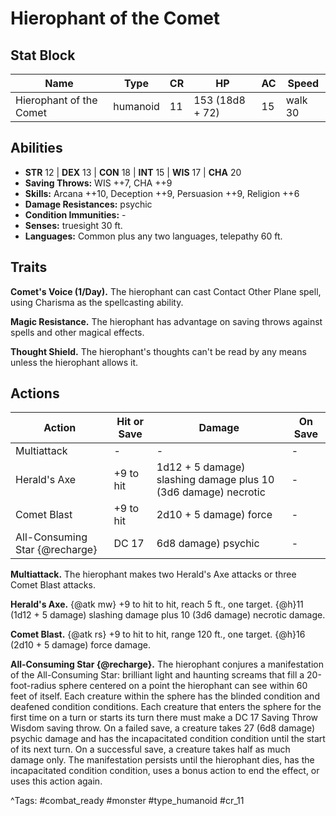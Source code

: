 # Hierophant of the Comet

## Stat Block

| Name | Type | CR | HP | AC | Speed |
|------|------|----|----|----|-------|
| Hierophant of the Comet | humanoid | 11 | 153 (18d8 + 72) | 15 | walk 30 |

## Abilities

- **STR** 12 | **DEX** 13 | **CON** 18 | **INT** 15 | **WIS** 17 | **CHA** 20
- **Saving Throws:** WIS ++7, CHA ++9  
- **Skills:** Arcana ++10, Deception ++9, Persuasion ++9, Religion ++6  
- **Damage Resistances:** psychic  
- **Condition Immunities:** -  
- **Senses:** truesight 30 ft.  
- **Languages:** Common plus any two languages, telepathy 60 ft.

## Traits

**Comet's Voice (1/Day).** The hierophant can cast Contact Other Plane spell, using Charisma as the spellcasting ability.

**Magic Resistance.** The hierophant has advantage on saving throws against spells and other magical effects.

**Thought Shield.** The hierophant's thoughts can't be read by any means unless the hierophant allows it.


## Actions

| Action | Hit or Save | Damage | On Save |
|--------|--------------|--------|----------|
| Multiattack | - | - | - |
| Herald's Axe | +9 to hit | 1d12 + 5 damage) slashing damage plus 10 (3d6 damage) necrotic | - |
| Comet Blast | +9 to hit | 2d10 + 5 damage) force | - |
| All-Consuming Star {@recharge} | DC 17 | 6d8 damage) psychic | - |

**Multiattack.** The hierophant makes two Herald's Axe attacks or three Comet Blast attacks.

**Herald's Axe.** {@atk mw} +9 to hit to hit, reach 5 ft., one target. {@h}11 (1d12 + 5 damage) slashing damage plus 10 (3d6 damage) necrotic damage.

**Comet Blast.** {@atk rs} +9 to hit to hit, range 120 ft., one target. {@h}16 (2d10 + 5 damage) force damage.

**All-Consuming Star {@recharge}.** The hierophant conjures a manifestation of the All-Consuming Star: brilliant light and haunting screams that fill a 20-foot-radius sphere centered on a point the hierophant can see within 60 feet of itself. Each creature within the sphere has the blinded condition and deafened condition conditions. Each creature that enters the sphere for the first time on a turn or starts its turn there must make a DC 17 Saving Throw Wisdom saving throw. On a failed save, a creature takes 27 (6d8 damage) psychic damage and has the incapacitated condition condition until the start of its next turn. On a successful save, a creature takes half as much damage only. The manifestation persists until the hierophant dies, has the incapacitated condition condition, uses a bonus action to end the effect, or uses this action again.


^Tags: #combat_ready #monster #type_humanoid #cr_11